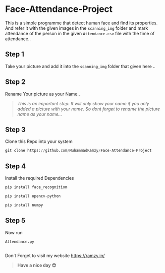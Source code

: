 # Face-Attendance-Project
This is a simple programme that detect human face and find its properties. 
And refer it with the given images in the `scanning_img` folder and mark attendance of the person in the given
`Attendance.csv` file with the time of attendance..

## Step 1
Take your picture and add it into the `scanning_img` folder that given here ..

## Step 2
Rename Your picture as your Name..


> _This is an important step. It will only show your name if you only added a picture with your name. So dont forget to rename the picture name as your name..._

## Step 3 
Clone this Repo into your system

~~~python
git clone https://github.com/MuhammadRamzy/Face-Attendance-Project
~~~

## Step 4
Install the required Dependencies 

~~~python
pip install face_recognition
~~~
~~~python
pip install opencv-python
~~~
~~~python
pip install numpy
~~~

## Step 5
Now run
~~~
Attendance.py
~~~

## 
Don't Forget to visit my website https://ramzy.in/

> **Have a nice day 😊**
